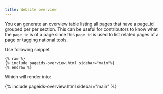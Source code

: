 ```yaml
---
title: Website overview
---
```



You can generate an overview table listing all pages that have a page_id grouped per per section. This can be useful for contributors to know what the `page_id` is of a page since this `page_id` is used to list related pages of a page or tagging national tools.

Use following snippet

```
{% raw %}
{% include pageids-overview.html sidebar="main"%}
{% endraw %}
```

Which will render into:

{% include pageids-overview.html sidebar="main" %}


